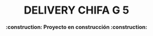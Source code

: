<h1 align="center"> DELIVERY CHIFA G 5</h1>
<h4 align="center">
:construction: Proyecto en construcción :construction:
</h4>

